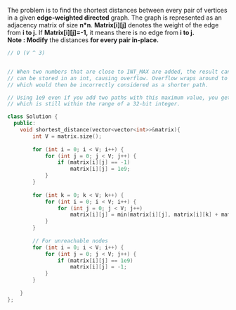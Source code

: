 The problem is to find the shortest distances between every pair of vertices in a given **edge-weighted directed** graph. The graph is represented as an adjacency matrix of size **n*n**. **Matrix[i][j]** denotes the weight of the edge from **i to j.** If **Matrix[i][j]=-1,** it means there is no edge from **i to j.**  
**Note : Modify** the distances **for every pair in-place.**

```cpp
// O (V ^ 3)


// When two numbers that are close to INT_MAX are added, the result can exceed the maximum value that 
// can be stored in an int, causing overflow. Overflow wraps around to negative values,
// which would then be incorrectly considered as a shorter path.

// Using 1e9 even if you add two paths with this maximum value, you get 2e9, 
// which is still within the range of a 32-bit integer.

class Solution {
  public:
	void shortest_distance(vector<vector<int>>&matrix){
	    int V = matrix.size();
	    
	    for (int i = 0; i < V; i++) {
	        for (int j = 0; j < V; j++) {
	            if (matrix[i][j] == -1)
	                matrix[i][j] = 1e9;
	        }
	    }
	    
	    for (int k = 0; k < V; k++) {
    	    for (int i = 0; i < V; i++) {
    	        for (int j = 0; j < V; j++) 
    	            matrix[i][j] = min(matrix[i][j], matrix[i][k] + matrix[k][j]);
	        }
	    }
	    
	    // For unreachable nodes
        for (int i = 0; i < V; i++) {
	        for (int j = 0; j < V; j++) {
	            if (matrix[i][j] == 1e9)
	                matrix[i][j] = -1;
	        }
        }
	    
	}
};
```